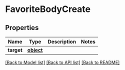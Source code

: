 # FavoriteBodyCreate

## Properties
Name | Type | Description | Notes
------------ | ------------- | ------------- | -------------
**target** | [**object**](.md) |  | 

[[Back to Model list]](../README.md#documentation-for-models) [[Back to API list]](../README.md#documentation-for-api-endpoints) [[Back to README]](../README.md)


